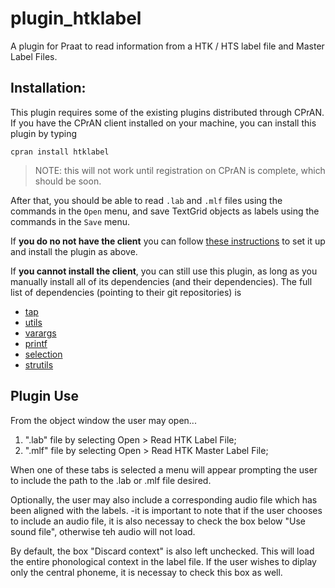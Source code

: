# plugin_htklabel

A plugin for Praat to read information from a HTK / HTS label file and
Master Label Files.

## Installation:

This plugin requires some of the existing plugins distributed through CPrAN.
If you have the CPrAN client installed on your machine, you can install this
plugin by typing

    cpran install htklabel

> NOTE: this will not work until registration on CPrAN is complete, which
> should be soon.

After that, you should be able to read `.lab` and `.mlf` files using the
commands in the `Open` menu, and save TextGrid objects as labels using the
commands in the `Save` menu.

If **you do no not have the client** you can follow [these instructions][1] 
to set it up and install the plugin as above.

If **you cannot install the client**, you can still use this plugin, as long
as you manually install all of its dependencies (and their dependencies).
The full list of dependencies (pointing to their git repositories) is

* [tap](https://gitlab.com/cpran/plugin_tap)
* [utils](https://gitlab.com/cpran/plugin_utils)
* [varargs](https://gitlab.com/cpran/plugin_varargs)
* [printf](https://gitlab.com/cpran/plugin_printf)
* [selection](https://gitlab.com/cpran/plugin_selection)
* [strutils](https://gitlab.com/cpran/plugin_strutils)

[1]: http://cpran.net/clients/cpran/#installation

## Plugin Use

From the object window the user may open...

1. ".lab" file by selecting Open > Read HTK Label File;
2. ".mlf" file by selecting Open > Read HTK Master Label File;

When one of these tabs is selected a menu will appear prompting the user to include the path to the .lab or .mlf file desired.

Optionally, the user may also include a corresponding audio file which has been aligned with the labels.
	-it is important to note that if the user chooses to include an audio file, it is also necessay to check the box below "Use sound file", otherwise teh audio will not load.

By default, the box "Discard context" is also left unchecked. This will load the entire phonological context in the label file.
If the user wishes to diplay only the central phoneme, it is necessay to check this box as well.


